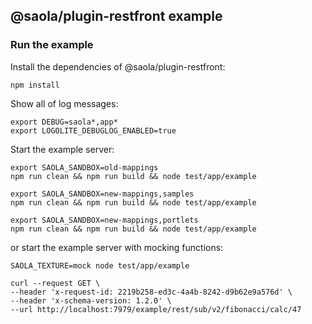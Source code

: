 ## @saola/plugin-restfront example

### Run the example

Install the dependencies of @saola/plugin-restfront:

```shell
npm install
```

Show all of log messages:

```shell
export DEBUG=saola*,app*
export LOGOLITE_DEBUGLOG_ENABLED=true
```

Start the example server:

```shell
export SAOLA_SANDBOX=old-mappings
npm run clean && npm run build && node test/app/example
```

```shell
export SAOLA_SANDBOX=new-mappings,samples
npm run clean && npm run build && node test/app/example
```

```shell
export SAOLA_SANDBOX=new-mappings,portlets
npm run clean && npm run build && node test/app/example
```

or start the example server with mocking functions:

```shell
SAOLA_TEXTURE=mock node test/app/example
```

```shell
curl --request GET \
--header 'x-request-id: 2219b258-ed3c-4a4b-8242-d9b62e9a576d' \
--header 'x-schema-version: 1.2.0' \
--url http://localhost:7979/example/rest/sub/v2/fibonacci/calc/47
```
